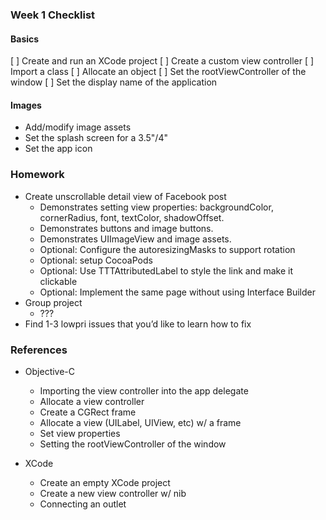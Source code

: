 ### Week 1 Checklist

#### Basics

[ ] Create and run an XCode project
[ ] Create a custom view controller
[ ] Import a class
[ ] Allocate an object
[ ] Set the rootViewController of the window
[ ] Set the display name of the application

#### Images

- Add/modify image assets
- Set the splash screen for a 3.5"/4"
- Set the app icon

### Homework

- Create unscrollable detail view of Facebook post
  - Demonstrates setting view properties: backgroundColor, cornerRadius, font, textColor, shadowOffset.
  - Demonstrates buttons and image buttons.
  - Demonstrates UIImageView and image assets.
  - Optional: Configure the autoresizingMasks to support rotation
  - Optional: setup CocoaPods
  - Optional: Use TTTAttributedLabel to style the link and make it clickable
  - Optional: Implement the same page without using Interface Builder
- Group project
  - ???
- Find 1-3 lowpri issues that you’d like to learn how to fix

### References

- Objective-C
  - Importing the view controller into the app delegate
  - Allocate a view controller
  - Create a CGRect frame
  - Allocate a view (UILabel, UIView, etc) w/ a frame
  - Set view properties
  - Setting the rootViewController of the window

- XCode
  - Create an empty XCode project
  - Create a new view controller w/ nib
  - Connecting an outlet